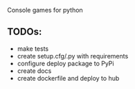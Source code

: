 Console games for python

TODOs:
------
* make tests
* create setup.cfg/.py with requirements
* configure deploy package to PyPi
* create docs
* create dockerfile and deploy to hub
